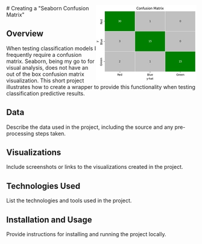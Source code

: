<img src="/img/matrix_sm.jpg" alt="small matrix" style="float:right;width:266px;height:200px;">
# Creating a "Seaborn Confusion Matrix"

## Overview
When testing classification models I frequently require a confusion matrix. Seaborn, being my go to for visual analysis, does not have an out of the box confusion matrix visualization. This short project illustrates how to create a wrapper to provide this functionality when testing classification predictive results. 

## Data
Describe the data used in the project, including the source and any pre-processing steps taken.

## Visualizations
Include screenshots or links to the visualizations created in the project.

## Technologies Used
List the technologies and tools used in the project.

## Installation and Usage
Provide instructions for installing and running the project locally.

